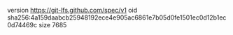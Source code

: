 version https://git-lfs.github.com/spec/v1
oid sha256:4a159daabcb25948192ece4e905ac6861e7b05d0fe1501ec0d12b1ec0d74469c
size 7685
